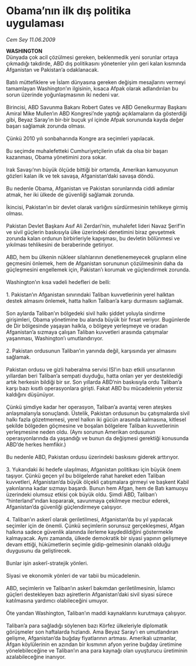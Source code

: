 # Obama’nın ilk dış politika uygulaması

*Cem Sey 11.06.2009*

<div class="taraf_structure_2col_1zq">
<div class="margen_n">



 <p><b>WASHINGTON</b> <br/>Dünyada çok acil çözülmesi gereken, beklenmedik yeni sorunlar ortaya çıkmadığı takdirde, ABD dış politikasını yönetenler yılın geri kalan kısmında Afganistan ve Pakistan’a odaklanacak. <br/><br/>Batılı müttefiklere ve İslam dünyasına gereken değişim mesajlarını vermeyi tamamlayan Washington’ın ilgisinin, kısaca Afpak olarak adlandırılan bu sorun üzerinde yoğunlaşmasının iki nedeni var. <br/><br/>Birincisi, ABD Savunma Bakanı Robert Gates ve ABD Genelkurmay Başkanı Amiral Mike Mullen’ın ABD Kongresi’nde yaptığı açıklamaların da gösterdiği gibi, Beyaz Saray’ın bir-bir buçuk yıl içinde Afpak sorununda kayda değer başarı sağlamak zorunda olması. <br/><br/>Çünkü 2010 yılı sonbaharında Kongre ara seçimleri yapılacak. <br/><br/>Bu seçimde muhalefetteki Cumhuriyetçilerin ufak da olsa bir başarı kazanması, Obama yönetimini zora sokar. <br/><br/>Irak Savaşı’nın büyük ölçüde bittiği bir ortamda, Amerikan kamuoyunun gözleri kalan ilk ve tek savaşa, Afganistan’daki savaşa döndü. <br/><br/>Bu nedenle Obama, Afganistan ve Pakistan sorunlarında ciddi adımlar atmak, her iki ülkede de güvenliği sağlamak zorunda. <br/><br/>İkincisi, Pakistan’ın bir devlet olarak varlığını sürdürmesinin tehlikeye girmiş olması. <br/><br/>Pakistan Devlet Başkanı Asıf Ali Zerdari’nin, muhalefet lideri Navaz Şerif’in ve sivil güçlerin baskısıyla ülke üzerindeki denetimini biraz gevşetmek zorunda kalan ordunun birbirleriyle kapışması, bu devletin bölünmesi ve yıkılması tehlikesini de beraberinde getiriyor. <br/><br/>ABD, hem bu ülkenin nükleer silahlarının denetlenemeyecek grupların eline geçmesini önlemek, hem de Afganistan sorununun çözülmesinin daha da güçleşmesini engellemek için, Pakistan’ı korumak ve güçlendirmek zorunda. <br/><br/>Washington’ın kısa vadeli hedefleri de belli: <br/><br/>1. Pakistan’ın Afganistan sınırındaki Taliban kuvvetlerinin yerel halktan destek almasını önlemek, hatta halkın Taliban’a karşı durmasını sağlamak. <br/><br/>Son aylarda Taliban’ın bölgedeki sivil halkı şiddet yoluyla sindirme girişimleri, Obama yönetimine bu alanda büyük bir fırsat veriyor. Bugünlerde de Dir bölgesinde yaşayan halkla, o bölgeye yerleşmeye ve oradan Afganistan’a sızmaya çalışan Taliban kuvvetleri arasında çatışmalar yaşanması, Washington’ı umutlandırıyor. <br/><br/>2. Pakistan ordusunun Taliban’ın yanında değil, karşısında yer almasını sağlamak. <br/><br/>Pakistan ordusu ve gizli haberalma servisi ISI’ın bazı etkili unsurlarının yıllardan beri Taliban’a sempati duyduğu, hatta onları yer yer desteklediği artık herkesin bildiği bir sır. Son yıllarda ABD’nin baskısıyla ordu Taliban’a karşı bazı kısıtlı operasyonlara girişti. Fakat ABD bu mücadelenin yetersiz kaldığını düşünüyor. <br/><br/>Çünkü şimdiye kadar her operasyon, Taliban’a avantaj veren ateşkes anlaşmalarıyla sonuçlandı. Üstelik, Pakistan ordusunun bu çatışmalarda sivil halkı fazla gözetmemesi, yerel halkın iki gücün arasında kalmasına, kitlesel şekilde bölgeden göçmesine ve boşalan bölgelere Taliban kuvvetlerinin yerleşmesine neden oldu. (Aynı sorunun Amerikan ordusunun operasyonlarında da yaşandığı ve bunun da değişmesi gerektiği konusunda ABD’de herkes hemfikir.) <br/><br/>Bu nedenle ABD, Pakistan ordusu üzerindeki baskısını giderek arttırıyor. <br/><br/>3. Yukarıdaki iki hedefe ulaşılması, Afganistan politikası için büyük önem taşıyor. Çünkü geçen yıl bu bölgelerde rahat hareket eden Taliban kuvvetleri, Afganistan’da büyük ölçekli çatışmalara girmeyi ve başkent Kabil yakınlarına kadar sızmayı başardı. Bunun hem Afgan, hem de Batı kamuoyu üzerindeki olumsuz etkisi çok büyük oldu. Şimdi ABD, Taliban’ı “hinterland”ından kopararak, savunmaya çekilmeye mecbur ederek, Afganistan’da güvenliği güçlendirmeye çalışıyor. <br/><br/>4. Taliban’ın askerî olarak geriletilmesi, Afganistan’da bu yıl yapılacak seçimler için de önemli. Çünkü seçimlerin sorunsuz gerçekleşmesi, Afgan halkına sadece güvenlik alanında ilerleme kaydedildiğini göstermekle kalmayacak. Aynı zamanda, ülkede demokratik bir siyasi yapının gelişmeye devam ettiği, hükümetlerin seçimle gidip-gelmesinin olanaklı olduğu duygusunu da geliştirecek. <br/><br/>Bunlar işin askerî-stratejik yönleri. <br/><br/>Siyasi ve ekonomik yönleri de var tabii bu mücadelenin. <br/><br/>ABD, seçimlerin ve Taliban’ın askerî bakımdan geriletilmesinin, İslamcı güçleri destekleyen bazı aşiretlerin Afganistan’daki sivil siyasi sürece katılmasına yardımcı olabileceğini umuyor. <br/><br/>Öte yandan Washington, Taliban’ın maddi kaynaklarını kurutmaya çalışıyor. <br/><br/>Taliban’a para sağladığı söylenen bazı Körfez ülkeleriyle diplomatik görüşmeler son haftalarda hızlandı. Ama Beyaz Saray’ı en umutlandıran gelişme, Afganistan’da buğday fiyatlarının artması. Amerikalı uzmanlar, Afgan köylülerinin en azından bir kısmının afyon yerine buğday üretimine yönelebileceğine ve Taliban’ın ana para kaynağı olan uyuşturucu üretiminin azalabileceğine inanıyor.</p>
<br/>
<br/>
<br/>



<br/>


<div id="taraf_not">
</div>

</div>


</div>
